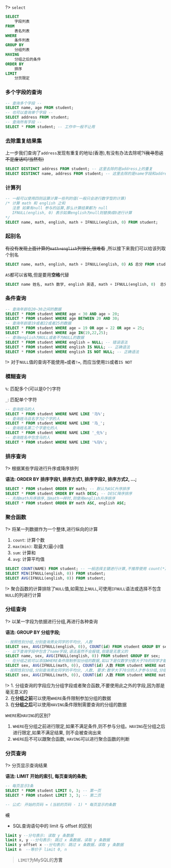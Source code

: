 ?> `select`


```sql
SELECT
	字段列表
FROM
	表名列表
WHERE
	条件列表
GROUP BY
	分组列表
HAVING
	分组之后的条件
ORDER BY
	排序
LIMIT
	分页限定
```

### 多个字段的查询

```sql
-- 查询多个字段 --
SELECT name, age FROM student;
-- 也可以查询单个字段 --
SELECT address FROM student;
-- 查询所有字段 --
SELECT * FROM student; -- 工作中一般不让用
```

### 去除重复结果集

上一步我们查询了`address`发现有重复的地址(香港),有没有办法去除呢?~~(我寻思这不是废话吗!当然有)~~

```sql
SELECT DISTINCT address FROM student; -- 这里去除的是address上的重复
SELECT DISTINCT name, address FROM student; -- 这里去除的是name字段和address字段同时相同时的重复
```

### 计算列

```sql
-- 一般可以使用四则运算计算一些列的值(一般只会进行数字型的计算)
/* 计算 math 和 english 之和
   注意 如果有null 参与的运算,那么计算结果都为 null
   IFNULL(english, 0) 表示如果english为null则替换成0进行计算
*/
SELECT name, math, english, math + IFNULL(english, 0) FROM student;
```

### 起别名

~~有没有发现上面计算的`math+english`列很长,很难看~~ ,所以接下来我们可以给该列取个别名

```sql
SELECT name, math, english, math + IFNULL(english, 0) AS 总分 FROM student; -- AS 总分
```

`AS`都可以省略,但是要用**空格**代替

```sql
SELECT name 姓名, math 数学, english 英语, math + IFNULL(english, 0)  总分 FROM student; -- 空格代替AS
```

### 条件查询
```sql
-- 查询年龄在20~30之间的数据
SELECT * FROM student WHERE age < 30 AND age > 20;
SELECT * FROM student WHERE age BETWEEN 20 AND 30;
-- 查询年龄是19或者22或者25的数据
SELECT * FROM student WHERE age = 19 OR age = 22 OR age = 25;
SELECT * FROM student WHERE age IN(19,22,25);
-- 查询english为NULL或者不为NULL的数据
SELECT * FROM student WHERE english = NULL; -- 错误语法
SELECT * FROM student WHERE english IS NULL; -- 正确语法
SELECT * FROM student WHERE english IS NOT NULL; -- 正确语法
```

!> 对于`NULL`值的查询不能使用`=`或者`!=`, 而应当使用`IS`或者`IS NOT`

### 模糊查询

`%`: 匹配多个(可以是0个)字符

`_`: 匹配单个字符

```sql
-- 查询姓马的人
SELECT * FROM student WHERE NAME LIKE '马%';
-- 查询姓马且名字为2个字的人
SELECT * FROM student WHERE NAME LIKE '马_';
-- 查询姓名第二个字是化的人
SELECT * FROM student WHERE NAME LIKE '_化%';
-- 查询姓名中包含马的人
SELECT * FROM student WHERE NAME LIKE '%马%';
```

### 排序查询

?> 根据某些字段进行升序或降序排列

**语法: ORDER BY 排序字段1, 排序方式1, 排序字段2, 排序方式2, ...;**

```sql
SELECT * FROM student ORDER BY math; -- 默认为ASC升序排序
SELECT * FROM student ORDER BY math DESC; -- DESC降序排序
-- 先按math升序排序,当math一样时,则使用english升序排序
SELECT * FROM student ORDER BY math ASC, english ASC; 
```

### 聚合函数

?> 将某一列数据作为一个整体,进行纵向的计算

1. `count`: 计算个数
2. `max(min)`: 取最大(最小)值
3. `sum`: 计算和
4. `avg`: 计算平均值

```sql
SELECT COUNT(NAME) FROM student; -- 一般选择主键进行计算,不推荐使用 count(*)
SELECT MIN(IFNULL(english, 0)) FROM student;
SELECT AVG(IFNULL(english, 0)) FROM student;
```

!> 聚合函数的计算排除了`NULL`值,如需加上`NULL`,可使用`IFNULL`语法或选择不包含`NULL`的列进行计算

### 分组查询

?> 以某一字段为依据进行分组,再进行各种查询

**语法: GROUP BY 分组字段;**

```sql
--按照性别分组,分别查询男女同学的平均分, 人数
SELECT sex, AVG(IFNULL(english, 0)), COUNT(id) FROM student GROUP BY sex;
-- 以下查询字段中包含了name字段,语法虽然不会报错,但是是无意义的
SELECT name, sex, AVG(IFNULL(english, 0)) FROM student GROUP BY sex;
-- 在分组之前可以添加WHERE条件限制参加分组的数据,如以下是仅数学分数大于70的同学才能参加分组
SELECT sex, AVG(IFNULL(math, 0)), COUNT(id) 人数 FROM student WHERE math > 70 GROUP BY sex;
--按照性别分组,分别查询男女同学的平均分, 人数, 要求:数学大于70分的人才参与分组,分组之后人数应大于2人
SELECT sex, AVG(IFNULL(math, 0)), COUNT(id) 人数 FROM student WHERE math > 70 GROUP BY sex HAVING 人数 > 2;
```

!> 1. 分组查询的字段应为分组字段或者聚合函数,不要使用此之外的字段,因为那是毫无意义的</br>
2. 在**分组之前**可以使用`WHERE`条件限制参加分组的数据</br>
3. 在**分组之后**可以使用`HAVING`条件限制需要查询的分组的数据

`WHERE`和`HAVING`的区别?

1. `WHERE`在分组之前进行限定,如果不满足条件,则不参与分组。`HAVING`在分组之后进行限定,如果不满足结果, 则不会被查询出来
2. `WHERE`后不可以跟聚合函数, `HAVING`可以进行聚合函数的判断


### 分页查询

?> 分页显示查询结果

**语法: LIMIT 开始的索引, 每页查询的条数;**

```sql
-- 每页显示3条
SELECT * FROM student LIMIT 0, 3; -- 第一页
SELECT * FROM student LIMIT 3, 3; -- 第二页

-- 公式: 开始的页码 = (当前的页码 - 1) * 每页显示的条数
```
~~或~~
+ SQL查询语句中的 limit 与 offset 的区别

```sql
limit y --分句表示: 读取 y 条数据
limit x, y --分句表示: 跳过 x 条数据，读取 y 条数据
limit y offset x --分句表示: 跳过 x 条数据，读取 y 条数据
limit n  --等价于 limit 0, n
```

> `LIMIT`为MySQL的**方言**